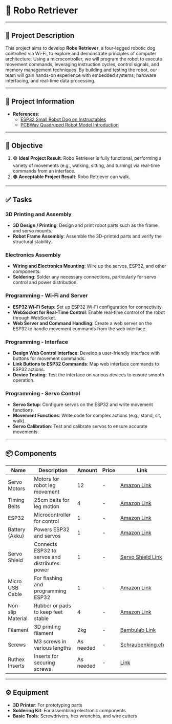 # 🐾 Robo Retriever

---

## 🧾 Project Description

This project aims to develop **Robo Retriever**, a four-legged robotic dog controlled via Wi-Fi, to explore and demonstrate principles of computer architecture. Using a microcontroller, we will program the robot to execute movement commands, leveraging instruction cycles, control signals, and memory management techniques. By building and testing the robot, our team will gain hands-on experience with embedded systems, hardware interfacing, and real-time data processing.

---

## 📢 Project Information

- **References**:
  - [ESP32 Small Robot Dog on Instructables](https://www.instructables.com/ESP32-Small-Robot-Dog/)
  - [PCBWay Quadruped Robot Model Introduction](https://www.pcbway.com/project/shareproject/An_introduction_to_quadruped_robot_models_0f4aa139.html)

---

## 🎯 Objective

1. 🟢 **Ideal Project Result**: Robo Retriever is fully functional, performing a variety of movements (e.g., walking, sitting, and turning) via real-time commands from an interface. 
2. 🟠 **Acceptable Project Result**: Robo Retriever can walk.

---

## ✅ Tasks

### 3D Printing and Assembly

- **3D Design / Printing**: Design and print robot parts such as the frame and servo mounts.
- **Robot Frame Assembly**: Assemble the 3D-printed parts and verify the structural stability.

### Electronics Assembly

- **Wiring and Electronics Mounting**: Wire up the servos, ESP32, and other components.
- **Soldering**: Solder any necessary connections, particularly for servo control and power distribution.

### Programming - Wi-Fi and Server

- **ESP32 Wi-Fi Setup**: Set up ESP32 Wi-Fi configuration for connectivity.
- **WebSocket for Real-Time Control**: Enable real-time control of the robot through WebSocket.
- **Web Server and Command Handling**: Create a web server on the ESP32 to handle movement commands from the web interface.

### Programming - Interface

- **Design Web Control Interface**: Develop a user-friendly interface with buttons for movement commands.
- **Link Buttons to ESP32 Commands**: Map web interface commands to ESP32 actions.
- **Device Testing**: Test the interface on various devices to ensure smooth operation.

### Programming - Servo Control

- **Servo Setup**: Configure servos on the ESP32 and write movement functions.
- **Movement Functions**: Write code for complex actions (e.g., stand, sit, walk).
- **Servo Calibration**: Test and calibrate servos to ensure accurate movements.

---

## 📦 Components

| **Name**           | **Description**                          | **Amount** | **Price** | **Link** |
|--------------------|------------------------------------------|------------|-----------|----------|
| Servo Motors       | Motors for robot leg movement           | 12         | -         | [Amazon Link]() |
| Timing Belts       | 25cm belts for leg motion               | 4          | -         | [Amazon Link]() |
| ESP32              | Microcontroller for control             | 1          | -         | [Amazon Link]() |
| Battery (Akku)     | Powers ESP32 and servos                 | 1          | -         | [Amazon Link]() |
| Servo Shield       | Connects ESP32 to servos and distributes power | 1 | - | [Servo Shield Link]() |
| Micro USB Cable    | For flashing and programming ESP32      | 1          | -         | [Amazon Link]() |
| Non-slip Material  | Rubber or pads to keep feet stable      | 4          | -         | [Amazon Link]() |
| Filament           | 3D printing filament                    | 2kg        | -         | [Bambulab Link]() |
| Screws             | M3 screws in various lengths            | As needed  | -         | [Schraubenking.ch]() |
| Ruthex Inserts     | Inserts for securing screws             | As needed  | -         | [Link]() |

---

## ⚙️ Equipment

- **3D Printer**: For prototyping parts
- **Soldering Kit**: For assembling electronic components
- **Basic Tools**: Screwdrivers, hex wrenches, and wire cutters
